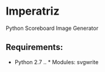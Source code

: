 # Imperatriz
Python Scoreboard Image Generator

## Requirements:
* Python 2.7
.. * Modules: svgwrite
